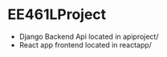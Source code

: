# EE461LProject

* Django Backend Api located in apiproject/
* React app frontend located in reactapp/